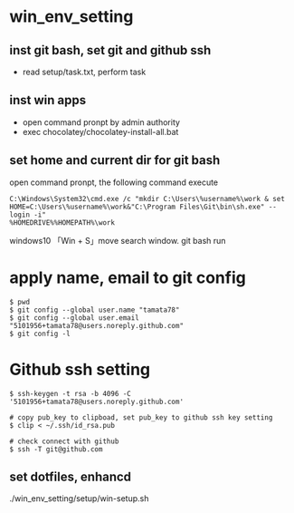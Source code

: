 # win_env_setting

## inst git bash, set git and github ssh
- read setup/task.txt, perform task

## inst win apps
- open command pronpt by admin authority
- exec chocolatey/chocolatey-install-all.bat

##  set home and current dir for git bash
open command pronpt,  the following command execute

```
C:\Windows\System32\cmd.exe /c "mkdir C:\Users\%username%\work & set HOME=C:\Users\%username%\work&"C:\Program Files\Git\bin\sh.exe" --login -i"
%HOMEDRIVE%%HOMEPATH%\work
```

windows10 「Win + S」move search window. git bash run

# apply name, email to git config
```
$ pwd
$ git config --global user.name "tamata78"
$ git config --global user.email "5101956+tamata78@users.noreply.github.com"
$ git config -l
```

# Github ssh setting
```
$ ssh-keygen -t rsa -b 4096 -C '5101956+tamata78@users.noreply.github.com'

# copy pub_key to clipboad, set pub_key to github ssh key setting
$ clip < ~/.ssh/id_rsa.pub

# check connect with github
$ ssh -T git@github.com
```

## set dotfiles, enhancd
./win_env_setting/setup/win-setup.sh

